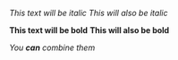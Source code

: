 *This text will be italic*
_This will also be italic_

**This text will be  bold**
__This will also be     bold__

_You **can** combine them_
